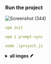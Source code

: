 ### Run the project

![Screenshot (344)](https://github.com/user-attachments/assets/f38c2870-f352-4c81-841d-b3df2f57286f)

```yaml
npm init
```
```yaml
npm i prompt-sync 
```
```yaml
node .\project.js 
```
<details>	
 <summary><b>all imges 🪶</b></summary><br>
<div style='display:flex; align-items:center; gap: 10px;' align='center'>
 
![Screenshot (341)](https://github.com/user-attachments/assets/8699fc94-e3e4-4c12-946e-2572424029e2)
![Screenshot (342)](https://github.com/user-attachments/assets/a41b02a1-ae41-4b7a-9b7c-0105ff9d489f)
![Screenshot (343)](https://github.com/user-attachments/assets/13ea25aa-c60c-4923-914d-ee2bebacbdd9)
![Screenshot (344)](https://github.com/user-attachments/assets/229ef82f-ca11-442f-917b-3dce08c3cf30)
</div>
</details>
